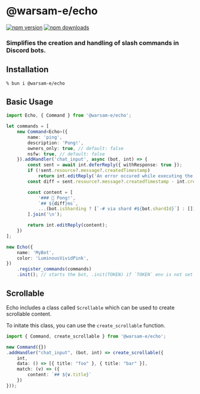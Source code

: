 # @warsam-e/echo

<a href="https://www.npmjs.com/package/@warsam-e/echo"><img src="https://img.shields.io/npm/v/@warsam-e/echo?maxAge=300" alt="npm version" /></a>
<a href="https://www.npmjs.com/package/@warsam-e/echo"><img src="https://img.shields.io/npm/dt/@warsam-e/echo.svg?maxAge=300" alt="npm downloads" /></a>

### Simplifies the creation and handling of slash commands in Discord bots.

## Installation

```zsh
% bun i @warsam-e/echo
```

## Basic Usage

```ts
import Echo, { Command } from '@warsam-e/echo';

let commands = [
	new Command<Echo>({
		name: 'ping',
		description: 'Pong!',
		owners_only: true, // default: false
		nsfw: true, // default: false
	}).addHandler('chat_input', async (bot, int) => {
		const sent = await int.deferReply({ withResponse: true });
		if (!sent.resource?.message?.createdTimestamp)
			return int.editReply('An error occured while executing the command.');
		const diff = sent.resource?.message?.createdTimestamp - int.createdTimestamp;

		const content = [
			'### 🏓 Pong!',
			`## ${diff}ms`,
			...(bot.isSharding ? [`-# via shard #${bot.shardId}`] : []),
		].join('\n');

		return int.editReply(content);
	})
];

new Echo({
	name: 'MyBot',
	color: 'LuminousVividPink',
})
	.register_commands(commands)
	.init(); // starts the bot, .init(TOKEN) if `TOKEN` env is not set
```

## Scrollable
Echo includes a class called `Scrollable` which can be used to create scrollable content.

To initate this class, you can use the `create_scrollable` function.

```ts
import { Command, create_scrollable } from '@warsam-e/echo';

new Command({})
.addHandler("chat_input", (bot, int) => create_scrollable({
	int,
	data: () => [{ title: "foo" }, { title: "bar" }],
	match: (v) => ({
    	content: `## ${v.title}`
  	})
}));
```

